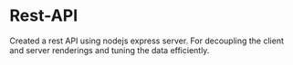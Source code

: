 # Rest-API

Created a rest API using nodejs express server. 
For decoupling the client and server renderings and tuning the data efficiently.